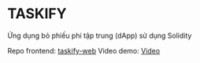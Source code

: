 # TASKIFY

Ứng dụng bỏ phiếu phi tập trung (dApp) sử dụng Solidity

Repo frontend: [taskify-web](https://github.com/qninhdt/taskify-web)
Video demo: [Video](https://drive.google.com/file/d/1inGA9EyruDtrkEQV1cjjfW8s8m7On7Kc/view?usp=sharing)
